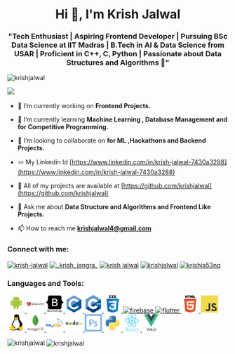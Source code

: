 <h1 align="center">Hi 👋, I'm Krish Jalwal</h1>
<h3 align="center">"Tech Enthusiast | Aspiring Frontend Developer | Pursuing BSc Data Science at IIT Madras | B.Tech in AI & Data Science from USAR | Proficient in C++, C, Python | Passionate about Data Structures and Algorithms 🚀"</h3>

<p align="left"> <img src="https://komarev.com/ghpvc/?username=krishjalwal&label=Profile%20views&color=0e75b6&style=flat" alt="krishjalwal" /> </p>

<img src = "https://imgs.search.brave.com/Y98Gm3Gq8Y6bdcIRdAAaBDxftZJDRJHq6jVsT32CXVM/rs:fit:860:0:0/g:ce/aHR0cHM6Ly9naWZk/Yi5jb20vaW1hZ2Vz/L2hpZ2gvZ3JlZW4t/Zmxvdy1zdHJlYW0t/ZGF0YS1jb2Rpbmct/aGVxejByNDI1bnF4/NHF0MC5naWY.gif" width = 400px />


- 🔭 I’m currently working on **Frontend Projects.**

- 🌱 I’m currently learning **Machine Learning , Database Management and for Competitive Programming.**

- 👯 I’m looking to collaborate on **for ML ,Hackathons and Backend Projects.**

- 🪢 My Linkedin Id [https://www.linkedin.com/in/krish-jalwal-7430a3288](https://www.linkedin.com/in/krish-jalwal-7430a3288)

- 📝 All of my projects are available at [https://github.com/krishjalwal](https://github.com/krishjalwal)

- 💬 Ask me about **Data Structure and Algorithms and Frontend Like Projects.**

- 📫 How to reach me **krishjalwal4@gmail.com**

<h3 align="left">Connect with me:</h3>
<p align="left">
<a href="https://linkedin.com/in/krish-jalwal" target="blank"><img align="center" src="https://raw.githubusercontent.com/rahuldkjain/github-profile-readme-generator/master/src/images/icons/Social/linked-in-alt.svg" alt="krish-jalwal" height="30" width="40" /></a>
<a href="https://instagram.com/_krish_jangra_" target="blank"><img align="center" src="https://raw.githubusercontent.com/rahuldkjain/github-profile-readme-generator/master/src/images/icons/Social/instagram.svg" alt="_krish_jangra_" height="30" width="40" /></a>
<a href="https://www.youtube.com/c/krish jalwal" target="blank"><img align="center" src="https://raw.githubusercontent.com/rahuldkjain/github-profile-readme-generator/master/src/images/icons/Social/youtube.svg" alt="krish jalwal" height="30" width="40" /></a>
<a href="https://www.leetcode.com/krishjalwal" target="blank"><img align="center" src="https://raw.githubusercontent.com/rahuldkjain/github-profile-readme-generator/master/src/images/icons/Social/leet-code.svg" alt="krishjalwal" height="30" width="40" /></a>
<a href="https://auth.geeksforgeeks.org/user/krishja53nq" target="blank"><img align="center" src="https://raw.githubusercontent.com/rahuldkjain/github-profile-readme-generator/master/src/images/icons/Social/geeks-for-geeks.svg" alt="krishja53nq" height="30" width="40" /></a>
</p>

<h3 align="left">Languages and Tools:</h3>
<p align="left"> <a href="https://developer.android.com" target="_blank" rel="noreferrer"> <img src="https://raw.githubusercontent.com/devicons/devicon/master/icons/android/android-original-wordmark.svg" alt="android" width="40" height="40"/> </a> <a href="https://angular.io" target="_blank" rel="noreferrer"> <img src="https://raw.githubusercontent.com/devicons/devicon/master/icons/angularjs/angularjs-original-wordmark.svg" alt="angularjs" width="40" height="40"/> </a> <a href="https://getbootstrap.com" target="_blank" rel="noreferrer"> <img src="https://raw.githubusercontent.com/devicons/devicon/master/icons/bootstrap/bootstrap-plain-wordmark.svg" alt="bootstrap" width="40" height="40"/> </a> <a href="https://www.cprogramming.com/" target="_blank" rel="noreferrer"> <img src="https://raw.githubusercontent.com/devicons/devicon/master/icons/c/c-original.svg" alt="c" width="40" height="40"/> </a> <a href="https://www.w3schools.com/cpp/" target="_blank" rel="noreferrer"> <img src="https://raw.githubusercontent.com/devicons/devicon/master/icons/cplusplus/cplusplus-original.svg" alt="cplusplus" width="40" height="40"/> </a> <a href="https://www.w3schools.com/css/" target="_blank" rel="noreferrer"> <img src="https://raw.githubusercontent.com/devicons/devicon/master/icons/css3/css3-original-wordmark.svg" alt="css3" width="40" height="40"/> </a> <a href="https://firebase.google.com/" target="_blank" rel="noreferrer"> <img src="https://www.vectorlogo.zone/logos/firebase/firebase-icon.svg" alt="firebase" width="40" height="40"/> </a> <a href="https://flutter.dev" target="_blank" rel="noreferrer"> <img src="https://www.vectorlogo.zone/logos/flutterio/flutterio-icon.svg" alt="flutter" width="40" height="40"/> </a> <a href="https://www.w3.org/html/" target="_blank" rel="noreferrer"> <img src="https://raw.githubusercontent.com/devicons/devicon/master/icons/html5/html5-original-wordmark.svg" alt="html5" width="40" height="40"/> </a> <a href="https://developer.mozilla.org/en-US/docs/Web/JavaScript" target="_blank" rel="noreferrer"> <img src="https://raw.githubusercontent.com/devicons/devicon/master/icons/javascript/javascript-original.svg" alt="javascript" width="40" height="40"/> </a> <a href="https://www.linux.org/" target="_blank" rel="noreferrer"> <img src="https://raw.githubusercontent.com/devicons/devicon/master/icons/linux/linux-original.svg" alt="linux" width="40" height="40"/> </a> <a href="https://www.mongodb.com/" target="_blank" rel="noreferrer"> <img src="https://raw.githubusercontent.com/devicons/devicon/master/icons/mongodb/mongodb-original-wordmark.svg" alt="mongodb" width="40" height="40"/> </a> <a href="https://www.mysql.com/" target="_blank" rel="noreferrer"> <img src="https://raw.githubusercontent.com/devicons/devicon/master/icons/mysql/mysql-original-wordmark.svg" alt="mysql" width="40" height="40"/> </a> <a href="https://nodejs.org" target="_blank" rel="noreferrer"> <img src="https://raw.githubusercontent.com/devicons/devicon/master/icons/nodejs/nodejs-original-wordmark.svg" alt="nodejs" width="40" height="40"/> </a> <a href="https://www.photoshop.com/en" target="_blank" rel="noreferrer"> <img src="https://raw.githubusercontent.com/devicons/devicon/master/icons/photoshop/photoshop-line.svg" alt="photoshop" width="40" height="40"/> </a> <a href="https://www.python.org" target="_blank" rel="noreferrer"> <img src="https://raw.githubusercontent.com/devicons/devicon/master/icons/python/python-original.svg" alt="python" width="40" height="40"/> </a> <a href="https://reactjs.org/" target="_blank" rel="noreferrer"> <img src="https://raw.githubusercontent.com/devicons/devicon/master/icons/react/react-original-wordmark.svg" alt="react" width="40" height="40"/> </a> <a href="https://vuejs.org/" target="_blank" rel="noreferrer"> <img src="https://raw.githubusercontent.com/devicons/devicon/master/icons/vuejs/vuejs-original-wordmark.svg" alt="vuejs" width="40" height="40"/> </a> </p>

<p><img align="left" src="https://github-readme-stats.vercel.app/api/top-langs?username=krishjalwal&show_icons=true&locale=en&layout=compact" alt="krishjalwal" /></p>

<p>&nbsp;<img align="center" src="https://github-readme-stats.vercel.app/api?username=krishjalwal&show_icons=true&locale=en" alt="krishjalwal" /></p>

